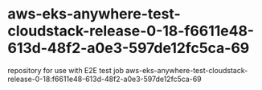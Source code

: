 # aws-eks-anywhere-test-cloudstack-release-0-18-f6611e48-613d-48f2-a0e3-597de12fc5ca-69
repository for use with E2E test job aws-eks-anywhere-test-cloudstack-release-0-18:f6611e48-613d-48f2-a0e3-597de12fc5ca-69

